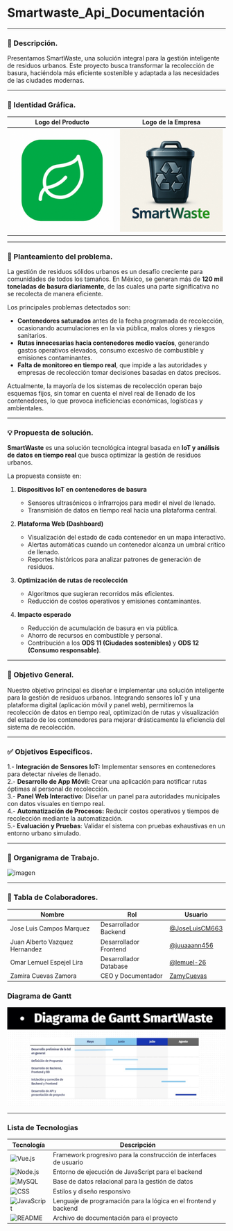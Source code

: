 # Smartwaste_Api_Documentación
<HR>

### 📌 Descripción.
Presentamos SmartWaste, una solución integral para la gestión inteligente de residuos urbanos. Este proyecto busca transformar la recolección de basura, haciéndola más eficiente sostenible y adaptada a las necesidades de las ciudades modernas.
<HR>

### 🏢 Identidad Gráfica.

| Logo del Producto | Logo de la Empresa |
|-----------------------|---------------------|
| ![producto](https://github.com/juuaaann456/imagenes/blob/60d686ad19d3823662800c36d28a34da9b9a95bd/imagenes/logoo.png) | ![empresa](https://github.com/juuaaann456/imagenes/blob/60d686ad19d3823662800c36d28a34da9b9a95bd/imagenes/Imagen%20de%20WhatsApp%202025-08-18%20a%20las%2017.13.11_fc17be83.jpg) |
<HR>

### 📝 Planteamiento del problema.
La gestión de residuos sólidos urbanos es un desafío creciente para comunidades de todos los tamaños. En México, se generan más de **120 mil toneladas de basura diariamente**, de las cuales una parte significativa no se recolecta de manera eficiente.  

Los principales problemas detectados son:  
- **Contenedores saturados** antes de la fecha programada de recolección, ocasionando acumulaciones en la vía pública, malos olores y riesgos sanitarios.  
- **Rutas innecesarias hacia contenedores medio vacíos**, generando gastos operativos elevados, consumo excesivo de combustible y emisiones contaminantes.  
- **Falta de monitoreo en tiempo real**, que impide a las autoridades y empresas de recolección tomar decisiones basadas en datos precisos.  

Actualmente, la mayoría de los sistemas de recolección operan bajo esquemas fijos, sin tomar en cuenta el nivel real de llenado de los contenedores, lo que provoca ineficiencias económicas, logísticas y ambientales.  
<HR>

### 💡 Propuesta de solución.
**SmartWaste** es una solución tecnológica integral basada en **IoT y análisis de datos en tiempo real** que busca optimizar la gestión de residuos urbanos.  

La propuesta consiste en:  
1. **Dispositivos IoT en contenedores de basura**  
   - Sensores ultrasónicos o infrarrojos para medir el nivel de llenado.  
   - Transmisión de datos en tiempo real hacia una plataforma central.  

2. **Plataforma Web (Dashboard)**  
   - Visualización del estado de cada contenedor en un mapa interactivo.  
   - Alertas automáticas cuando un contenedor alcanza un umbral crítico de llenado.  
   - Reportes históricos para analizar patrones de generación de residuos.  

3. **Optimización de rutas de recolección**  
   - Algoritmos que sugieran recorridos más eficientes.  
   - Reducción de costos operativos y emisiones contaminantes.  

4. **Impacto esperado**  
   - Reducción de acumulación de basura en vía pública.  
   - Ahorro de recursos en combustible y personal.  
   - Contribución a los **ODS 11 (Ciudades sostenibles)** y **ODS 12 (Consumo responsable)**.  
<HR>

### 🎯 Objetivo General.
Nuestro objetivo principal es diseñar e implementar una solución inteligente para la gestión de residuos urbanos. Integrando sensores IoT y una plataforma digital (aplicación móvil y panel web), permitiremos la recolección de datos en tiempo real, optimización de rutas y visualización del estado de los contenedores para mejorar drásticamente la eficiencia del sistema de recolección.
<HR>

### ✅ Objetivos Especificos.

1.- **Integración de Sensores IoT:** Implementar sensores en contenedores para detectar niveles de llenado. <br>
2.- **Desarrollo de App Móvil:** Crear una aplicación para notificar rutas óptimas al personal de recolección. <br>
3.- **Panel Web Interactivo:** Diseñar un panel para autoridades municipales con datos visuales en tiempo real. <br>
4.- **Automatización de Procesos:** Reducir costos operativos y tiempos de recolección mediante la automatización.<br>
5.- **Evaluación y Pruebas**: Validar el sistema con pruebas exhaustivas en un entorno urbano simulado. <br>


<HR>

### 👥 Organigrama de Trabajo.
![imagen](https://github.com/JoseLuisCM663/Smartwaste_Api_Documentacion/blob/86cdf40d21da69aaa7d1eef4ace5a0b3baa81c7a/imagenes/WhatsApp%20Image%202025-08-14%20at%201.55.13%20PM.jpeg)
<HR>

### 👥 Tabla de Colaboradores.

| Nombre                        | Rol                          | Usuario               |  
|-------------------------------|------------------------------|-----------------------|  
| Jose Luis Campos Marquez      | Desarrollador Backend        | [@JoseLuisCM663](https://github.com/JoseLuisCM663)         |  
| Juan Alberto Vazquez Hernandez | Desarrollador Frontend       | [@juuaaann456](https://github.com/juuaaann456)           |  
| Omar Lemuel Espejel Lira       | Desarrollador Database       | [@lemuel-26](https://github.com/lemuel-26)             |  
| Zamira Cuevas Zamora   | CEO y Documentador           | [ZamyCuevas](https://github.com/ZamyCuevas)         |  

### Diagrama de Gantt
![gantt](https://github.com/juuaaann456/imagenes/blob/60d686ad19d3823662800c36d28a34da9b9a95bd/imagenes/Imagen%20de%20WhatsApp%202025-08-18%20a%20las%2016.58.06_bde5a783.jpg)
<HR>

### Lista de Tecnologias
| Tecnología      | Descripción                                                                      |
|-----------------|----------------------------------------------------------------------------------|
| ![Vue.js](https://img.shields.io/badge/Vue.js-Framework-brightgreen)   | Framework progresivo para la construcción de interfaces de usuario |
| ![Node.js](https://img.shields.io/badge/Node.js-Server-green)         | Entorno de ejecución de JavaScript para el backend |
| ![MySQL](https://img.shields.io/badge/MySQL-Database-orange)          | Base de datos relacional para la gestión de datos |
| ![CSS](https://img.shields.io/badge/CSS-Style-blue)                  | Estilos y diseño responsivo |
| ![JavaScript](https://img.shields.io/badge/JavaScript-Scripting-yellow) | Lenguaje de programación para la lógica en el frontend y backend |
| ![README](https://img.shields.io/badge/README-Documentation-lightgrey) | Archivo de documentación para el proyecto |
